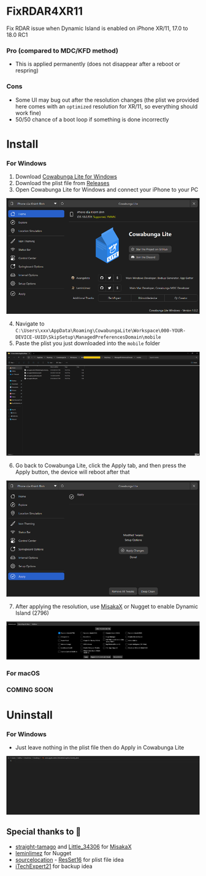 # FixRDAR4XR11
Fix RDAR issue when Dynamic Island is enabled on iPhone XR/11, 17.0 to 18.0 RC1

### Pro (compared to MDC/KFD method)
- This is applied permanently (does not disappear after a reboot or respring)

### Cons
- Some UI may bug out after the resolution changes (the plist we provided here comes with an `optimized` resolution for XR/11, so everything should work fine)
- 50/50 chance of a boot loop if something is done incorrectly

# Install
### For Windows
1. Download [Cowabunga Lite for Windows](https://github.com/Avangelista/CowabungaLiteWindows)
2. Download the plist file from [Releases](https://github.com/HorizonUnix/FixRDAR4XR11/releases)
3. Open Cowabunga Lite for Windows and connect your iPhone to your PC

<img src="Img/1.png">

4. Navigate to `C:\Users\xxx\AppData\Roaming\CowabungaLite\Workspace\000-YOUR-DEVICE-UUID\SkipSetup\ManagedPreferencesDomain\mobile`
5. Paste the plist you just downloaded into the `mobile` folder

<img src="Img/2.png">

6. Go back to Cowabunga Lite, click the Apply tab, and then press the Apply button, the device will reboot after that

<img src="Img/3.png">

7. After applying the resolution, use [MisakaX](https://github.com/straight-tamago/misakaX) or Nugget to enable Dynamic Island (2796)

<img src="Img/4.png">

### For macOS
### COMING SOON

# Uninstall
### For Windows
- Just leave nothing in the plist file then do Apply in Cowabunga Lite

<img src="Img/uninstall.png">

## Special thanks to 💖

- [straight-tamago](https://x.com/straight_tamago) and [Little_34306](https://x.com/Little_34306) for [MisakaX](https://github.com/straight-tamago/misakaX)
- [leminlimez](https://x.com/leminlimez) for Nugget
- [sourcelocation](https://github.com/sourcelocation/) - [ResSet16](https://github.com/sourcelocation/ResSet16) for plist file idea
- [iTechExpert21](https://x.com/iTechExpert21) for backup idea

